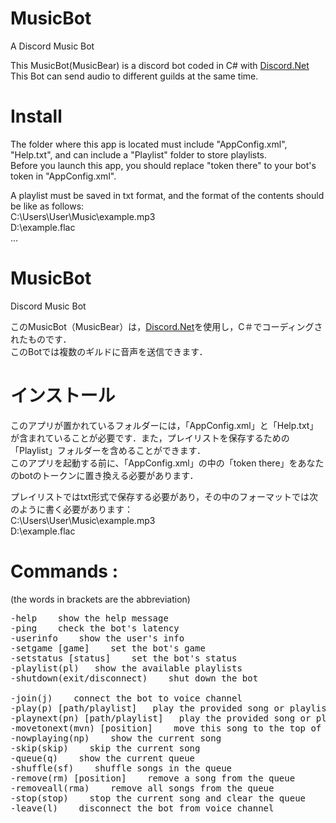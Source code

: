 # MusicBot
A Discord Music Bot

This MusicBot(MusicBear) is a discord bot coded in C# with [Discord.Net](https://github.com/discord-net/Discord.Net)  
This Bot can send audio to different guilds at the same time.  

# Install
The folder where this app is located must include "AppConfig.xml", "Help.txt", and can include a "Playlist" folder to store playlists.   
Before you launch this app, you should replace "token there" to your bot's token in "AppConfig.xml".  

A playlist must be saved in txt format, and the format of the contents should be like as follows:  
C:\Users\User\Music\example.mp3  
D:\example.flac  
...  

# MusicBot
Discord Music Bot

このMusicBot（MusicBear）は，[Discord.Net](https://github.com/discord-net/Discord.Net)を使用し，C＃でコーディングされたものです．  
このBotでは複数のギルドに音声を送信できます．  

# インストール
このアプリが置かれているフォルダーには，「AppConfig.xml」と「Help.txt」が含まれていることが必要です．また，プレイリストを保存するための「Playlist」フォルダーを含めることができます．  
このアプリを起動する前に、「AppConfig.xml」の中の「token there」をあなたのbotのトークンに置き換える必要があります．  

プレイリストではtxt形式で保存する必要があり，その中のフォーマットでは次のように書く必要があります：  
C:\Users\User\Music\example.mp3  
D:\example.flac  

# Commands :
(the words in brackets are the abbreviation)  
  
<pre>
-help    show the help message  
-ping    check the bot's latency  
-userinfo    show the user's info  
-setgame [game]    set the bot's game  
-setstatus [status]    set the bot's status  
-playlist(pl)   show the available playlists  
-shutdown(exit/disconnect)    shut down the bot  

-join(j)    connect the bot to voice channel  
-play(p) [path/playlist]   play the provided song or playlist  
-playnext(pn) [path/playlist]   play the provided song or playlist next  
-movetonext(mvn) [position]    move this song to the top of the queue  
-nowplaying(np)    show the current song  
-skip(skip)    skip the current song  
-queue(q)    show the current queue  
-shuffle(sf)    shuffle songs in the queue  
-remove(rm) [position]    remove a song from the queue  
-removeall(rma)    remove all songs from the queue  
-stop(stop)    stop the current song and clear the queue  
-leave(l)    disconnect the bot from voice channel  
<pre>
